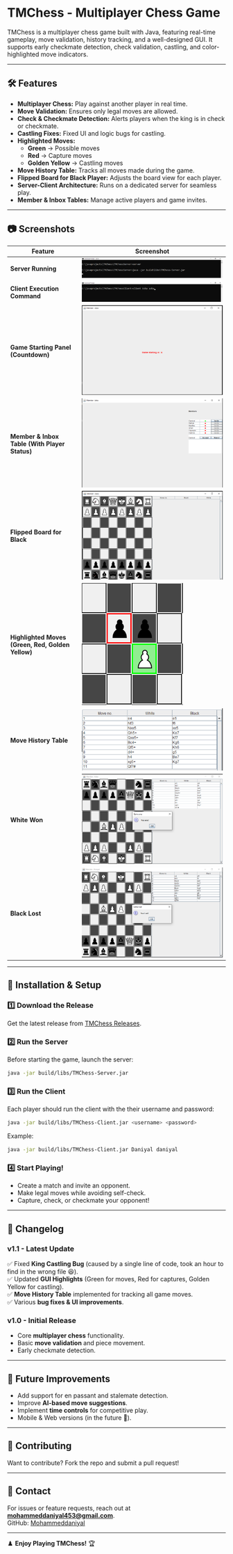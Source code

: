 
# TMChess - Multiplayer Chess Game  

TMChess is a multiplayer chess game built with Java, featuring real-time gameplay, move validation, history tracking, and a well-designed GUI. It supports early checkmate detection, check validation, castling, and color-highlighted move indicators.  

---

## 🛠 Features  
- **Multiplayer Chess:** Play against another player in real time.  
- **Move Validation:** Ensures only legal moves are allowed.  
- **Check & Checkmate Detection:** Alerts players when the king is in check or checkmate.  
- **Castling Fixes:** Fixed UI and logic bugs for castling.  
- **Highlighted Moves:**
  - **Green** → Possible moves  
  - **Red** → Capture moves  
  - **Golden Yellow** → Castling moves  
- **Move History Table:** Tracks all moves made during the game.  
- **Flipped Board for Black Player:** Adjusts the board view for each player.  
- **Server-Client Architecture:** Runs on a dedicated server for seamless play.  
- **Member & Inbox Tables:** Manage active players and game invites.  

---

## 📷 Screenshots  

| Feature | Screenshot |
|---------|------------|
| **Server Running** | ![Server Running](screenshots/Server_running_in_cmd.png) |
| **Client Execution Command** | ![Client Execution](screenshots/Executing_client.png) |
| **Game Starting Panel (Countdown)** | ![Game Panel](screenshots/game_starting.png) |
| **Member & Inbox Table (With Player Status)** | ![Inbox Table](screenshots/inbox_table.png) |
| **Flipped Board for Black** | ![Flipped Board](screenshots/board_flipped_for_black_player.png) |
| **Highlighted Moves (Green, Red, Golden Yellow)** | ![Highlight Moves](screenshots/hightLight_red_color.png) |
| **Move History Table** | ![Move History](screenshots/move_history_table.png) |
| **White Won** | ![White Won](screenshots/white_won.png) |
| **Black Lost** | ![Black Lost](screenshots/black_lost.png) |

---

## 🚀 Installation & Setup  

### 1️⃣ **Download the Release**  
Get the latest release from [TMChess Releases](https://github.com/Mohammeddaniyal/TMChess/releases/tag/v1.1).  

### 2️⃣ **Run the Server**  
Before starting the game, launch the server:  
```sh
java -jar build/libs/TMChess-Server.jar
```

### 3️⃣ **Run the Client**  
Each player should run the client with the their username and password:  
```sh
java -jar build/libs/TMChess-Client.jar <username> <password>
```

Example:  
```sh
java -jar build/libs/TMChess-Client.jar Daniyal daniyal
```

### 4️⃣ **Start Playing!**  
- Create a match and invite an opponent.  
- Make legal moves while avoiding self-check.  
- Capture, check, or checkmate your opponent!  

---

## 📝 Changelog  

### **v1.1** - Latest Update  
✅ Fixed **King Castling Bug** (caused by a single line of code, took an hour to find in the wrong file 😆).  
✅ Updated **GUI Highlights** (Green for moves, Red for captures, Golden Yellow for castling).  
✅ **Move History Table** implemented for tracking all game moves.  
✅ Various **bug fixes & UI improvements**.  

### **v1.0** - Initial Release  
- Core **multiplayer chess** functionality.  
- Basic **move validation** and piece movement.  
- Early checkmate detection.  

---

## 📌 Future Improvements  
- Add support for en passant and stalemate detection.  
- Improve **AI-based move suggestions**.  
- Implement **time controls** for competitive play.  
- Mobile & Web versions (in the future 🚀).  

---

## 🤝 Contributing  
Want to contribute? Fork the repo and submit a pull request!  

---

## 📧 Contact  
For issues or feature requests, reach out at **mohammeddaniyal453@gmail.com**.  
GitHub: [Mohammeddaniyal](https://github.com/Mohammeddaniyal)  

---

♟️ **Enjoy Playing TMChess!** 🏆  
```